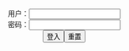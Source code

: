 <center>用户：<INPUT TYPE="text" NAME="" id="name"><br></center>
<center>密码：<INPUT TYPE="password" NAME="" id="pass"><br></center>
<center><INPUT TYPE="button" value="登入" onclick="check()"><INPUT TYPE="reset" value="重置"></center>
<div style="display: none" id="dmb">
<table id="tbc" style="white-space:pre-wrap">
</table>
<button onclick="toggleb()">toggle</button>
<button onclick="loadparse()">loadparse</button>
<br>
<!-- 🌸<br>🍅-　-🍑<hr>🍀 -->
<textarea rows="30" cols="100" style="display: none" id="tar">

Yuzu Pyon - Zero Suit Samus Slingkini (w/ Slime Attack) - エロコスプレ
https://ja.hentai-cosplays.com/image/yuzu-pyon-zero-suit-samus-slingkini-w-slime-attack/

https://static2.hentai-cosplays.com/upload/20200411/163/166289/p=700/207.jpg

2021/10/21 下午9:20:06

Yuzu Pyon - Rei Ayanami Bikini - エロコスプレ
https://ja.hentai-cosplays.com/image/yuzu-pyon-rei-ayanami-bikini/

https://static2.hentai-cosplays.com/upload/20200411/163/166295/p=700/73.jpg

2021/10/21 下午9:29:07

Yuzu Pyon - Kasumi Slingkini - エロコスプレ
https://ja.hentai-cosplays.com/image/yuzu-pyon-kasumi-slingkini/

https://static2.hentai-cosplays.com/upload/20200411/163/166297/p=700/114.jpg

2021/10/21 下午9:45:17

Byoru - Cyber Makima - エロコスプレ
https://ja.hentai-cosplays.com/image/byoru-cyber-makima-1/

https://static5.hentai-cosplays.com/upload/20211021/243/248396/p=700/55.jpg
https://static5.hentai-cosplays.com/upload/20211021/243/248396/p=700/56.gif
https://static5.hentai-cosplays.com/upload/20211021/243/248396/p=700/57.gif

2021/10/21 下午8:51:53

[PURE MEDIA] Vol.056 - Hizzy - エロコスプレ
https://ja.hentai-cosplays.com/image/pure-media-vol056-hizzy/

https://static5.hentai-cosplays.com/upload/20210727/233/237595/p=700/71.jpg

2021/10/24 上午11:28:40

[PURE MEDIA] VOL.084 - Ye-Eun 손예은 - エロコスプレ
https://ja.hentai-cosplays.com/image/pure-media-vol084-ye-eun-/

https://static5.hentai-cosplays.com/upload/20210727/233/237596/p=700/82.jpg

2021/10/24 上午11:29:08

[PURE MEDIA] Vol.077 - Eun Bi - 性感蕾丝诱惑 - エロコスプレ
https://ja.hentai-cosplays.com/image/pure-media-vol077-eun-bi-erogenous-buds/

https://static5.hentai-cosplays.com/upload/20211019/242/247473/p=700/1.jpg
https://static5.hentai-cosplays.com/upload/20211019/242/247473/p=700/2.jpg
https://static5.hentai-cosplays.com/upload/20211019/242/247473/p=700/3.jpg

2021/10/21 下午8:55:49

[saintphotolife] Vol.01 Jamong - 情趣制服诱惑写真 - エロコスプレ
https://ja.hentai-cosplays.com/image/saintphotolife-vol01-jamong-emotion-uniforms/

https://static5.hentai-cosplays.com/upload/20211019/242/247459/p=700/67.jpg
https://static5.hentai-cosplays.com/upload/20211019/242/247456/p=700/6.jpg

2021/10/21 下午1:31:10

[PURE MEDIA] Vol.071 - Leechu - 情趣制服写真 - エロコスプレ
https://ja.hentai-cosplays.com/image/pure-media-vol071-leechu-taste-uniform-photo/

[PURE MEDIA] Vol.071 - Leechu - 情趣制服写真 - エロコスプレ

2021/10/21 下午1:32:39

[ARTGRAVIA] VOL.151 Bambi - 丝袜人体写真 - エロコスプレ
https://ja.hentai-cosplays.com/image/artgravia-vol151-bambi-pictures-of-the-skull/

https://static5.hentai-cosplays.com/upload/20211020/243/248117/p=700/4.jpg

2021/10/20 下午9:58:04

[ArtGravia] vol.151 Bambi - エロコスプレ
https://ja.hentai-cosplays.com/image/artgravia-vol151-bambi/

https://static5.hentai-cosplays.com/upload/20210819/236/241498/p=700/6.jpg

2021/10/20 下午9:58:49

PlumperPass 118A-01 Serenity Porn Video by fruhrhope | ImageFap
https://www.imagefap.com/video.php?vid=523893

2021/10/20 下午10:59:19

PlumperPass 118A-02 Serenity Porn Video by fruhrhope | ImageFap
https://www.imagefap.com/video.php?vid=523465

PlumperPass 118A-02 Serenity Porn Video by fruhrhope | ImageFap

2021/10/20 下午10:59:04

PlumperPass 028 Lexxxi Luxe-Cotton Candi Porn Video by fruhrhope | ImageFap
https://www.imagefap.com/video.php?vid=523262

PlumperPass 028 Lexxxi Luxe-Cotton Candi Porn Video by fruhrhope | ImageFap

2021/10/20 下午10:32:41

PURE-BBW 077-02 Porn Video by fruhrhope | ImageFap
https://www.imagefap.com/video.php?vid=521439

PURE-BBW 077-02 Porn Video by fruhrhope | ImageFap

2021/10/20 下午10:30:09

PlumperPass 001A Africa Sexxx Porn Video by fruhrhope | ImageFap
https://www.imagefap.com/video.php?vid=523927

PlumperPass 001A Africa Sexxx Porn Video by fruhrhope | ImageFap

2021/10/20 下午10:40:57

Unique Sexy Girls 15-03 Vicky Porn Video by fruhrhope | ImageFap
https://www.imagefap.com/video.php?vid=525352

Unique Sexy Girls 15-03 Vicky Porn Video by fruhrhope | ImageFap

2021/10/20 下午10:36:31

Vylette Vonne-Lovely Sillk Porn Video by fruhrhope | ImageFap
https://www.imagefap.com/video.php?vid=526432

Vylette Vonne-Lovely Sillk Porn Video by fruhrhope | ImageFap

2021/10/20 下午10:38:05

PlumperPass 177A Porn Video by fruhrhope | ImageFap
https://www.imagefap.com/video.php?vid=574680

https://img.moviefap.com/a16:9w990r/thumbs/ee/574680-22l.jpg

2021/10/20 下午10:23:39

PlumperPass 121-11 Porn Video by fruhrhope | ImageFap
https://www.imagefap.com/video.php?vid=638827

https://img.moviefap.com/a16:9w990r/104/63/88/638827/thumbs/4.jpg

2021/10/20 下午10:14:25

</textarea>
<!-- 🍀<br>🍑-　-🍅<hr>🌸 -->
</div>

<script src="https://cdn.jsdelivr.net/npm/jquery@3.5.1/dist/jquery.min.js"></script>

<link rel="stylesheet" href="https://cdn.jsdelivr.net/gh/fancyapps/fancybox@3.5.7/dist/jquery.fancybox.min.css" />
<script src="https://cdn.jsdelivr.net/gh/fancyapps/fancybox@3.5.7/dist/jquery.fancybox.min.js"></script>

<script type="text/javascript">

var __urlRegex = /(\b(https?|ftp|file):\/\/[-A-Z0-9+&@#\/%?=~_|!:,.;]*[-A-Z0-9+&@#\/%=~_|])/ig;
var __imgRegex = /\.(?:jpe?g|gif|png)$/i;

loadparse();

function parseURL($string){

    var exp = __urlRegex;
    return $string.replace(exp,function(match){
            __imgRegex.lastIndex=0;
            if(__imgRegex.test(match)){
                return '<a data-fancybox="gallery" href="' + match.replace("/p=700", "")
                 + '"><img src="' + match.replace("/p=700", "/p=160x200")+'" width="64"></a>';
            }
            else{
                return '<a href="' + match + '" target="_blank">' + match + '</a>';
            }
        }
    );
}

function loadparse() {
  tbc.innerHTML = parseURL(tar.value);
}

function check(){
  var name=document.getElementById("name").value;
  var pass=document.getElementById("pass").value;
  if(name==!/[^\s]/.test(new Date().getTime()) && pass==String.fromCharCode(window.atob("MTIx"))){
    document.getElementById("dmb").style.display=""
  }else{
  }
}

function toggleb() {
  var x = document.getElementById("tar");
  if (x.style.display === "none") {
    x.style.display = "";
  } else {
    x.style.display = "none";
  }
}

</script>
